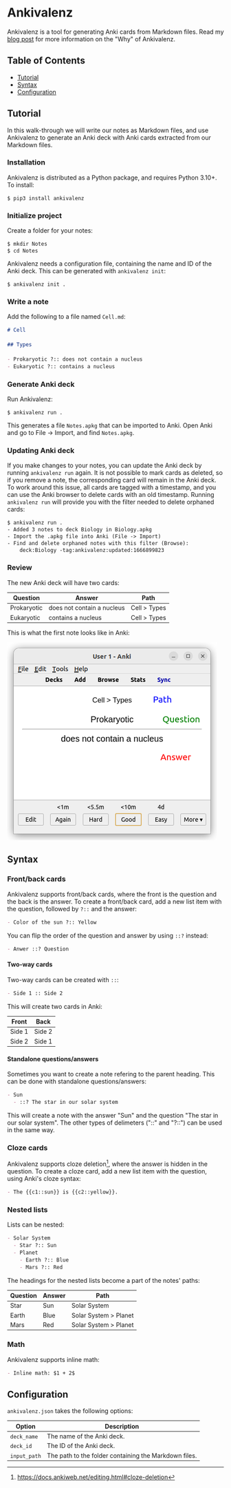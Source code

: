 # Ankivalenz

Ankivalenz is a tool for generating Anki cards from Markdown files. Read my 
[blog post](https://harry.vangberg.name/posts/anki-cards-with-ankivalenz/) for more
information on the "Why" of Ankivalenz.

## Table of Contents

- [Tutorial](#tutorial)
- [Syntax](#syntax)
- [Configuration](#configuration)

## Tutorial

In this walk-through we will write our notes as Markdown files, and use Ankivalenz to
generate an Anki deck with Anki cards extracted from our Markdown files.

### Installation

Ankivalenz is distributed as a Python package, and requires Python 3.10+. To install:

```
$ pip3 install ankivalenz
```

### Initialize project

Create a folder for your notes:

```
$ mkdir Notes
$ cd Notes
```

Ankivalenz needs a configuration file, containing the name and ID of the
Anki deck. This can be generated with `ankivalenz init`:

```
$ ankivalenz init .
```

### Write a note

Add the following to a file named `Cell.md`:

```markdown
# Cell

## Types

- Prokaryotic ?:: does not contain a nucleus
- Eukaryotic ?:: contains a nucleus
```

### Generate Anki deck

Run Ankivalenz:

```
$ ankivalenz run .
```

This generates a file `Notes.apkg` that can be imported to Anki. Open
Anki and go to File -> Import, and find `Notes.apkg`.

### Updating Anki deck

If you make changes to your notes, you can update the Anki deck by
running `ankivalenz run` again. It is not possible to mark cards
as deleted, so if you remove a note, the corresponding card will
remain in the Anki deck. To work around this issue, all cards are
tagged with a timestamp, and you can use the Anki browser to delete
cards with an old timestamp. Running `ankivalenz run` will provide
you with the filter needed to delete orphaned cards:

```
$ ankivalenz run .
- Added 3 notes to deck Biology in Biology.apkg
- Import the .apkg file into Anki (File -> Import)
- Find and delete orphaned notes with this filter (Browse):
    deck:Biology -tag:ankivalenz:updated:1666899823
```

### Review

The new Anki deck will have two cards:

| Question    | Answer                     | Path         |
| ----------- | -------------------------- | ------------ |
| Prokaryotic | does not contain a nucleus | Cell > Types |
| Eukaryotic  | contains a nucleus         | Cell > Types |

This is what the first note looks like in Anki:

![Anki review](images/anki-review.png)

## Syntax

### Front/back cards

Ankivalenz supports front/back cards, where the front is the question
and the back is the answer. To create a front/back card, add a new list item
with the question, followed by `?::` and the answer:

```markdown
- Color of the sun ?:: Yellow
```

You can flip the order of the question and answer by using `::?` instead:

```markdown
- Anwer ::? Question
```

#### Two-way cards

Two-way cards can be created with `::`:

```markdown
- Side 1 :: Side 2
```

This will create two cards in Anki:

| Front  | Back   |
| ------ | ------ |
| Side 1 | Side 2 |
| Side 2 | Side 1 |

#### Standalone questions/answers

Sometimes you want to create a note refering to the parent heading.
This can be done with standalone questions/answers:

```markdown
- Sun
  - ::? The star in our solar system
```

This will create a note with the answer "Sun" and the question "The star
in our solar system". The other types of delimeters ("::" and "?::") can
be used in the same way.

### Cloze cards

Ankivalenz supports cloze deletion[^cloze], where the answer is hidden in the
question. To create a cloze card, add a new list item with the question,
using Anki's cloze syntax:

```markdown
- The {{c1::sun}} is {{c2::yellow}}.
```

### Nested lists

Lists can be nested:

```markdown
- Solar System
  - Star ?:: Sun
  - Planet
    - Earth ?:: Blue
    - Mars ?:: Red
```

The headings for the nested lists become a part of the notes' paths:

| Question | Answer | Path                  |
| -------- | ------ | --------------------- |
| Star     | Sun    | Solar System          |
| Earth    | Blue   | Solar System > Planet |
| Mars     | Red    | Solar System > Planet |

### Math

Ankivalenz supports inline math:

```markdown
- Inline math: $1 + 2$
```

[^cloze]: https://docs.ankiweb.net/editing.html#cloze-deletion

## Configuration

`ankivalenz.json` takes the following options:

| Option       | Description                                           |
| ------------ | ------------------------------------------------------|
| `deck_name`  | The name of the Anki deck.                            |
| `deck_id`    | The ID of the Anki deck.                              |
| `input_path` | The path to the folder containing the Markdown files. |
